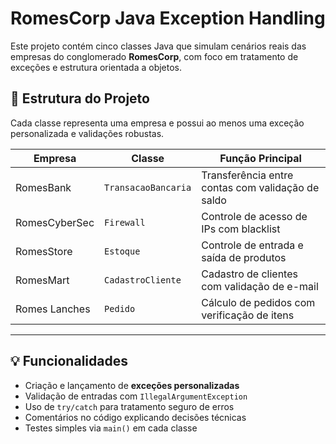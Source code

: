 # RomesCorp Java Exception Handling

Este projeto contém cinco classes Java que simulam cenários reais das empresas do conglomerado **RomesCorp**, com foco em tratamento de exceções e estrutura orientada a objetos.

## 📁 Estrutura do Projeto

Cada classe representa uma empresa e possui ao menos uma exceção personalizada e validações robustas.

| Empresa         | Classe                  | Função Principal                                   |
|-----------------|-------------------------|----------------------------------------------------|
| RomesBank       | `TransacaoBancaria`     | Transferência entre contas com validação de saldo |
| RomesCyberSec   | `Firewall`              | Controle de acesso de IPs com blacklist           |
| RomesStore      | `Estoque`               | Controle de entrada e saída de produtos           |
| RomesMart       | `CadastroCliente`       | Cadastro de clientes com validação de e-mail      |
| Romes Lanches   | `Pedido`                | Cálculo de pedidos com verificação de itens       |

---

## 💡 Funcionalidades

- Criação e lançamento de **exceções personalizadas**
- Validação de entradas com `IllegalArgumentException`
- Uso de `try/catch` para tratamento seguro de erros
- Comentários no código explicando decisões técnicas
- Testes simples via `main()` em cada classe
